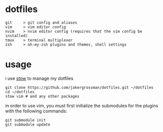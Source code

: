 # dotfiles
```
git     > git config and aliases
vim     > vim editor config
nvim    > nvim editor config (requires that the vim config be installed)
tmux    > terminal multiplexer
zsh     > oh-my-zsh plugins and themes, shell settings
```

# usage
i use [stow](https://www.gnu.org/software/stow/) to manage my dotfiles

```
git clone https://github.com/jakergrossman/dotfiles.git ~/dotfiles
cd ~/dotfiles
stow vim # and any other packages
```

in order to use vim, you must first initialize the submodules for the plugins
with the following commands:

```
git submodule init
git submodule update
```
